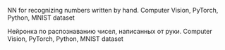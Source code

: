 NN for recognizing numbers written by hand. Computer Vision, PyTorch, Python, MNIST dataset

Нейронка по распознаванию чисел, написанных от руки. Computer Vision, PyTorch, Python, MNIST dataset
